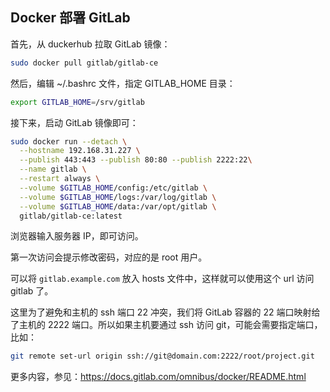 ## Docker 部署 GitLab

首先，从 duckerhub 拉取 GitLab 镜像：

```bash
sudo docker pull gitlab/gitlab-ce
```

然后，编辑 ~/.bashrc 文件，指定 GITLAB_HOME 目录：

```bash
export GITLAB_HOME=/srv/gitlab
```

接下来，启动 GitLab 镜像即可：

```bash
sudo docker run --detach \
  --hostname 192.168.31.227 \
  --publish 443:443 --publish 80:80 --publish 2222:22\
  --name gitlab \
  --restart always \
  --volume $GITLAB_HOME/config:/etc/gitlab \
  --volume $GITLAB_HOME/logs:/var/log/gitlab \
  --volume $GITLAB_HOME/data:/var/opt/gitlab \
  gitlab/gitlab-ce:latest
```

浏览器输入服务器 IP，即可访问。

第一次访问会提示修改密码，对应的是 root 用户。

可以将 `gitlab.example.com` 放入 hosts 文件中，这样就可以使用这个 url 访问 gitlab 了。

这里为了避免和主机的 ssh 端口 22 冲突，我们将 GitLab 容器的 22 端口映射给了主机的 2222 端口。所以如果主机要通过 ssh 访问 git，可能会需要指定端口，比如：

```bash
git remote set-url origin ssh://git@domain.com:2222/root/project.git
```

更多内容，参见：https://docs.gitlab.com/omnibus/docker/README.html